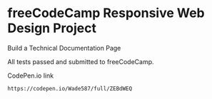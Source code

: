 # freeCodeCamp Responsive Web Design Project

Build a Technical Documentation Page

All tests passed and submitted to freeCodeCamp.

CodePen.io link
``` 
https://codepen.io/Wade587/full/ZEBdWEQ
```